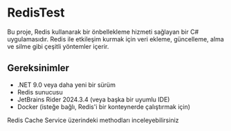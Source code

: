 # RedisTest

Bu proje, Redis kullanarak bir önbellekleme hizmeti sağlayan bir C# uygulamasıdır. Redis ile etkileşim kurmak için veri ekleme, güncelleme, alma ve silme gibi çeşitli yöntemler içerir.

## Gereksinimler

- .NET 9.0 veya daha yeni bir sürüm
- Redis sunucusu
- JetBrains Rider 2024.3.4 (veya başka bir uyumlu IDE)
- Docker (isteğe bağlı, Redis'i bir konteynerde çalıştırmak için)

Redis Cache Service üzerindeki methodları inceleyebilirsiniz
